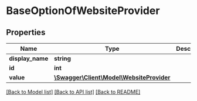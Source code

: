 # BaseOptionOfWebsiteProvider

## Properties
Name | Type | Description | Notes
------------ | ------------- | ------------- | -------------
**display_name** | **string** |  | [optional] 
**id** | **int** |  | 
**value** | [**\Swagger\Client\Model\WebsiteProvider**](WebsiteProvider.md) |  | 

[[Back to Model list]](../README.md#documentation-for-models) [[Back to API list]](../README.md#documentation-for-api-endpoints) [[Back to README]](../README.md)


